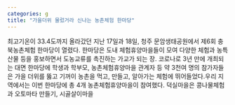 ```yaml
---
categories: g
title: "가을더위 물렀거라 신나는 농촌체험 한마당"
---
```

최고기온이 33.4도까지 올라갔던 지난 17일과 18일, 청주 문암생태공원에서 제6회 충북농촌체험 한마당이 열렸다. 한마당은 도내 체험휴양마을들이 모여 다양한 체험과 농특산물 등을 홍보하면서 도농교류를 촉진하는 가교가 되는 장. 코로나로 3년 만에 개최되는 대면 한마당에 학생과 학부모, 농촌체험휴양마을 관계자 등 약 3천여 명의 참가자들은 가을 더위를 뚫고 기꺼이 농촌을 먹고, 만들고, 알아가는 체험에 뛰어들었다.우리 지역에서는 이번 한마당에 총 4개 농촌체험휴양마을이 참여했다. 덕실마을은 콩나물체험과 오토마타 만들기, 시골살이마을